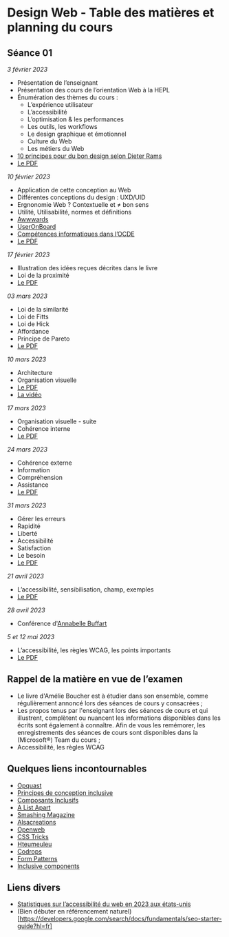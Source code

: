 # Design Web - Table des matières et planning du cours

## Séance 01

*3 février 2023*

- Présentation de l’enseignant
- Présentation des cours de l’orientation Web à la HEPL
- Énumération des thèmes du cours :
	- L’expérience utilisateur
	- L’accessibilité
	- L’optimisation & les performances
	- Les outils, les workflows
	- Le design graphique et émotionnel
	- Culture du Web
	- Les métiers du Web
- [10 principes pour du bon design selon Dieter Rams](https://fr.wikipedia.org/wiki/Dieter_Rams)
- [Le PDF](pdfs/01.pdf)

*10 février 2023*

- Application de cette conception au Web
- Différentes conceptions du design : UXD/UID
- Ergnonomie Web ? Contextuelle et ≠ bon sens
- Utilité, Utilisabilité, normes et définitions
- [Awwwards](https://www.awwwards.com)
- [UserOnBoard](https://www.useronboard.com)
- [Compétences informatiques dans l’OCDE](https://www.nngroup.com/articles/computer-skill-levels/)
- [Le PDF](pdfs/02.pdf)

*17 février 2023*

- Illustration des idées reçues décrites dans le livre
- Loi de la proximité
- [Le PDF](pdfs/03.pdf)

*03 mars 2023*

- Loi de la similarité
- Loi de Fitts
- Loi de Hick
- Affordance
- Principe de Pareto
- [Le PDF](pdfs/04.pdf)

*10 mars 2023*

- Architecture
- Organisation visuelle
- [Le PDF](https://raw.githubusercontent.com/tecg-dwt/dwt-tdm/1b041816165a8d60a5447d4f809ccd151386a1fc/pdfs/2022/05.pdf)
- [La vidéo](https://www.youtube.com/watch?v=ydgRBa-LByc)

*17 mars 2023*

- Organisation visuelle - suite
- Cohérence interne
- [Le PDF](pdfs/06.pdf)

*24 mars 2023*

- Cohérence externe
- Information
- Compréhension
- Assistance
- [Le PDF](pdfs/07.pdf)

*31 mars 2023*

- Gérer les erreurs
- Rapidité
- Liberté
- Accessibilité
- Satisfaction
- Le besoin
- [Le PDF](pdfs/08.pdf)

*21 avril 2023*

- L’accessibilité, sensibilisation, champ, exemples
- [Le PDF](pdfs/10.pdf)

*28 avril 2023*

- Conférence d'[Annabelle Buffart](https://www.linkedin.com/in/annabuffart/)

*5 et 12 mai 2023*

- L’accessibilité, les règles WCAG, les points importants
- [Le PDF](pdfs/11.pdf)

## Rappel de la matière en vue de l’examen

- Le livre d'Amélie Boucher est à étudier dans son ensemble, comme régulièrement annoncé lors des séances de cours y consacrées ;
- Les propos tenus par l'enseignant lors des séances de cours et qui illustrent, complètent ou nuancent les informations disponibles dans les écrits sont également à connaître. Afin de vous les remémorer, les enregistrements des séances de cours sont disponibles dans la (Microsoft®) Team du cours ;
- Accessibilité, les règles WCAG

## Quelques liens incontournables
- [Opquast](https://checklists.opquast.com/fr/assurance-qualite-web/)
- [Principes de conception inclusive](https://inclusivedesignprinciples.org/fr/)
- [Composants Inclusifs](https://inclusive-components.design/)
- [A List Apart](http://www.alistapart.com)
- [Smashing Magazine](http://www.smashingmagazine.com)
- [Alsacreations](http://www.alsacreations.com)
- [Openweb](http://openweb.eu.org)
- [CSS Tricks](http://www.css-tricks.com)
- [Hteumeuleu](http://www.hteumeuleu.fr)
- [Codrops](http://tympanus.net/codrops/)
- [Form Patterns](https://formdesignpatterns.com/)
- [Inclusive components](https://inclusive-components.design/)

## Liens divers
- [Statistiques sur l’accessibilité du web en 2023 aux états-unis](https://ddiy.co/web-accessibility-statistics/)
- (Bien débuter en référencement naturel)[https://developers.google.com/search/docs/fundamentals/seo-starter-guide?hl=fr]
